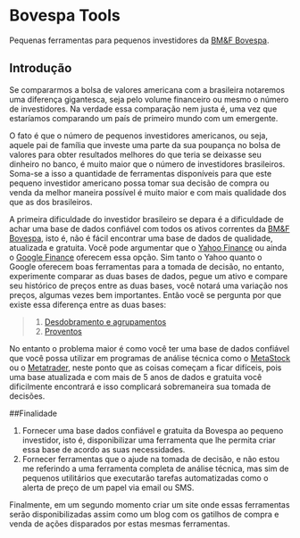# Bovespa Tools

Pequenas ferramentas para pequenos investidores da [BM&F Bovespa](http://www.bmfbovespa.com.br/).

## Introdução
Se compararmos a bolsa de valores americana com a brasileira notaremos uma diferença gigantesca, seja pelo volume financeiro ou mesmo o número de investidores. Na verdade essa comparação nem justa é, uma vez que estaríamos comparando um país de primeiro mundo com um emergente.

O fato é que o número de pequenos investidores americanos, ou seja, aquele pai de família que investe uma parte da sua poupança no bolsa de valores para obter resultados melhores do que teria se deixasse seu dinheiro no banco, é muito maior que o número de investidores brasileiros. Soma-se a isso a quantidade de ferramentas disponíveis para que este pequeno investidor americano possa tomar sua decisão de compra ou venda da melhor maneira possível é muito maior e com mais qualidade dos que as dos brasileiros.

A primeira dificuldade do investidor brasileiro se depara é a dificuldade de achar uma base de dados confiável com todos os ativos correntes da [BM&F Bovespa](http://www.bmfbovespa.com.br/), isto é, não é fácil encontrar uma base de dados de qualidade, atualizada e gratuita. Você pode argumentar que o [Yahoo Finance](http://finance.yahoo.com/) ou ainda o [Google Finance](https://www.google.com/finance) oferecem essa opção. Sim tanto o Yahoo quanto o Google oferecem boas ferramentas para a tomada de decisão, no entanto, experimente comparar as duas bases de dados, pegue um ativo e compare seu histórico de preços entre as duas bases, você notará uma variação nos preços, algumas vezes bem importantes. Então você se pergunta por que existe essa diferença entre as duas bases: 
> 1. [Desdobramento e agrupamentos](http://pt.wikipedia.org/wiki/Desdobramento_de_a%C3%A7%C3%B5es)
> 2. [Proventos](http://wiki.advfn.com/pt/Proventos)

No entanto o problema maior é como você ter uma base de dados confiável que você possa utilizar em programas de análise técnica como o [MetaStock](http://www.metastock.com/) ou o [Metatrader](http://www.metatrader5.com/), neste ponto que as coisas começam a ficar difíceis, pois uma base atualizada e com mais de 5 anos de dados e gratuita você dificilmente encontrará e isso complicará sobremaneira sua tomada de decisões.

##Finalidade
1. Fornecer uma base dados confiável e gratuita da Bovespa ao pequeno investidor, isto é, disponibilizar uma ferramenta que lhe permita criar essa base de acordo as suas necessidades.
2. Fornecer ferramentas que o ajude na tomada de decisão, e não estou me referindo a uma ferramenta completa de análise técnica, mas sim de pequenos utilitários que executarão tarefas automatizadas como o alerta de preço de um papel via email ou SMS.

Finalmente, em um segundo momento criar um site onde essas ferramentas serão disponibilizadas assim como um blog com os gatilhos de compra e venda de ações disparados por estas mesmas ferramentas.
